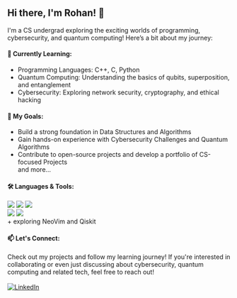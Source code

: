 ## Hi there, I'm Rohan! 👋
I'm a CS undergrad exploring the exciting worlds of programming, cybersecurity, and quantum computing! Here’s a bit about my journey:

#### 🌱 Currently Learning:
- Programming Languages: C++, C, Python
- Quantum Computing: Understanding the basics of qubits, superposition, and entanglement
- Cybersecurity: Exploring network security, cryptography, and ethical hacking
#### 🚀 My Goals:
- Build a strong foundation in Data Structures and Algorithms
- Gain hands-on experience with Cybersecurity Challenges and Quantum Algorithms
- Contribute to open-source projects and develop a portfolio of CS-focused Projects </br>
  and more...
#### 🛠️ Languages & Tools:
<img src="https://ziadoua.github.io/m3-Markdown-Badges/badges/Python/python3.svg"> <img src="https://ziadoua.github.io/m3-Markdown-Badges/badges/C++/c++3.svg"> <img src="https://ziadoua.github.io/m3-Markdown-Badges/badges/C/c3.svg"> </br>
<img src="https://ziadoua.github.io/m3-Markdown-Badges/badges/VisualStudioCode/visualstudiocode3.svg"> <img src="https://ziadoua.github.io/m3-Markdown-Badges/badges/Git/git3.svg"> </br>
\+ exploring NeoVim and Qiskit

#### 📫 Let's Connect:
Check out my projects and follow my learning journey! If you're interested in collaborating or even just discussing about cybersecurity, quantum computing and related tech, feel free to reach out!</br></br>
[![LinkedIn](https://ziadoua.github.io/m3-Markdown-Badges/badges/LinkedIn/linkedin2.svg)](https://www.linkedin.com/in/rohan~sharma/)

